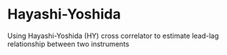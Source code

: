 # Hayashi-Yoshida
Using Hayashi-Yoshida (HY) cross correlator to estimate lead-lag relationship between two instruments
